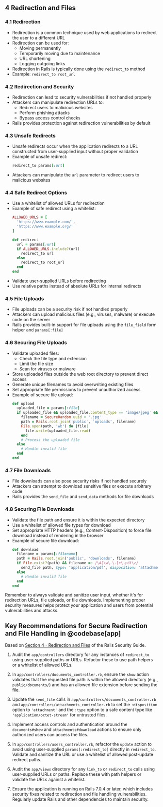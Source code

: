 ## 4 Redirection and Files

### 4.1 Redirection
- Redirection is a common technique used by web applications to redirect the user to a different URL
- Redirection can be used for:
  - Moving permanently
  - Temporarily moving due to maintenance
  - URL shortening
  - Logging outgoing links
- Redirection in Rails is typically done using the `redirect_to` method
- Example: `redirect_to root_url`

### 4.2 Redirection and Security
- Redirection can lead to security vulnerabilities if not handled properly
- Attackers can manipulate redirection URLs to:
  - Redirect users to malicious websites
  - Perform phishing attacks
  - Bypass access control checks
- Rails provides protection against redirection vulnerabilities by default

### 4.3 Unsafe Redirects
- Unsafe redirects occur when the application redirects to a URL constructed from user-supplied input without proper validation
- Example of unsafe redirect:
  ```ruby
  redirect_to params[:url]
  ```
- Attackers can manipulate the `url` parameter to redirect users to malicious websites

### 4.4 Safe Redirect Options
- Use a whitelist of allowed URLs for redirection
- Example of safe redirect using a whitelist:
  ```ruby
  ALLOWED_URLS = [
    'https://www.example.com/',
    'https://www.example.org/'
  ]

  def redirect
    url = params[:url]
    if ALLOWED_URLS.include?(url)
      redirect_to url
    else
      redirect_to root_url
    end
  end
  ```
- Validate user-supplied URLs before redirecting
- Use relative paths instead of absolute URLs for internal redirects

### 4.5 File Uploads
- File uploads can be a security risk if not handled properly
- Attackers can upload malicious files (e.g., viruses, malware) or execute code on the server
- Rails provides built-in support for file uploads using the `file_field` form helper and `params[:file]`

### 4.6 Securing File Uploads
- Validate uploaded files:
  - Check the file type and extension
  - Limit the file size
  - Scan for viruses or malware
- Store uploaded files outside the web root directory to prevent direct access
- Generate unique filenames to avoid overwriting existing files
- Set appropriate file permissions to prevent unauthorized access
- Example of secure file upload:
  ```ruby
  def upload
    uploaded_file = params[:file]
    if uploaded_file && uploaded_file.content_type == 'image/jpeg' && uploaded_file.size < 1.megabyte
      filename = SecureRandom.uuid + '.jpg'
      path = Rails.root.join('public', 'uploads', filename)
      File.open(path, 'wb') do |file|
        file.write(uploaded_file.read)
      end
      # Process the uploaded file
    else
      # Handle invalid file
    end
  end
  ```

### 4.7 File Downloads
- File downloads can also pose security risks if not handled securely
- Attackers can attempt to download sensitive files or execute arbitrary code
- Rails provides the `send_file` and `send_data` methods for file downloads

### 4.8 Securing File Downloads
- Validate the file path and ensure it is within the expected directory
- Use a whitelist of allowed file types for download
- Set appropriate HTTP headers (e.g., Content-Disposition) to force file download instead of rendering in the browser
- Example of secure file download:
  ```ruby
  def download
    filename = params[:filename]
    path = Rails.root.join('public', 'downloads', filename)
    if File.exist?(path) && filename =~ /\A[\w\-\.]+\.pdf\z/
      send_file path, type: 'application/pdf', disposition: 'attachment'
    else
      # Handle invalid file
    end
  end
  ```

Remember to always validate and sanitize user input, whether it's for redirection URLs, file uploads, or file downloads. Implementing proper security measures helps protect your application and users from potential vulnerabilities and attacks.

## Key Recommendations for Secure Redirection and File Handling in @codebase[app]
Based on [Section 4 - Redirection and Files](https://guides.rubyonrails.org/security.html#redirection-and-files) of the Rails Security Guide.

1. Audit the `app/controllers` directory for any instances of `redirect_to` using user-supplied paths or URLs. Refactor these to use path helpers or a whitelist of allowed URLs. 

2. In `app/controllers/documents_controller.rb`, ensure the `show` action validates that the requested file path is within the allowed directory (e.g., `public/documents/`) and has an allowed file extension before sending the file.

3. Update the `send_file` calls in `app/controllers/documents_controller.rb` and `app/controllers/attachments_controller.rb` to set the `:disposition` option to `'attachment'` and the `:type` option to a safe content type like `'application/octet-stream'` for untrusted files.

4. Implement access controls and authentication around the `documents#show` and `attachments#download` actions to ensure only authorized users can access the files.

5. In `app/controllers/users_controller.rb`, refactor the `update` action to avoid using user-supplied `params[:redirect_to]` directly in `redirect_to`. Validate and sanitize the URL or use a whitelist of allowed post-update redirect paths.

6. Audit the `app/views` directory for any `link_to` or `redirect_to` calls using user-supplied URLs or paths. Replace these with path helpers or validate the URLs against a whitelist.

7. Ensure the application is running on Rails 7.0.4 or later, which includes security fixes related to redirection and file handling vulnerabilities. Regularly update Rails and other dependencies to maintain security.
